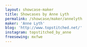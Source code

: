 ```yaml
---
layout: showcase-maker
title: Showcases by Anne Lyth
permalink: /showcase/maker/annelyth
maker: 'Anne Lyth'
blog: 'http://www.topstitched.net/'
instagram: topstitched_by_anne
freesewing: mxfwe
---
```

